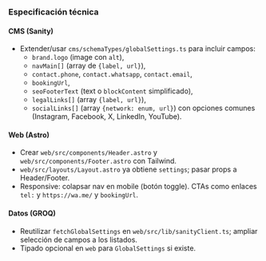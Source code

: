### Especificación técnica

#### CMS (Sanity)
- Extender/usar `cms/schemaTypes/globalSettings.ts` para incluir campos:
  - `brand.logo` (image con `alt`),
  - `navMain[]` (array de `{label, url}`),
  - `contact.phone`, `contact.whatsapp`, `contact.email`,
  - `bookingUrl`,
  - `seoFooterText` (text o `blockContent` simplificado),
  - `legalLinks[]` (array `{label, url}`),
  - `socialLinks[]` (array `{network: enum, url}`) con opciones comunes (Instagram, Facebook, X, LinkedIn, YouTube).

#### Web (Astro)
- Crear `web/src/components/Header.astro` y `web/src/components/Footer.astro` con Tailwind.
- `web/src/layouts/Layout.astro` ya obtiene `settings`; pasar props a Header/Footer.
- Responsive: colapsar nav en mobile (botón toggle). CTAs como enlaces `tel:` y `https://wa.me/` y `bookingUrl`.

#### Datos (GROQ)
- Reutilizar `fetchGlobalSettings` en `web/src/lib/sanityClient.ts`; ampliar selección de campos a los listados.
- Tipado opcional en `web` para `GlobalSettings` si existe.


